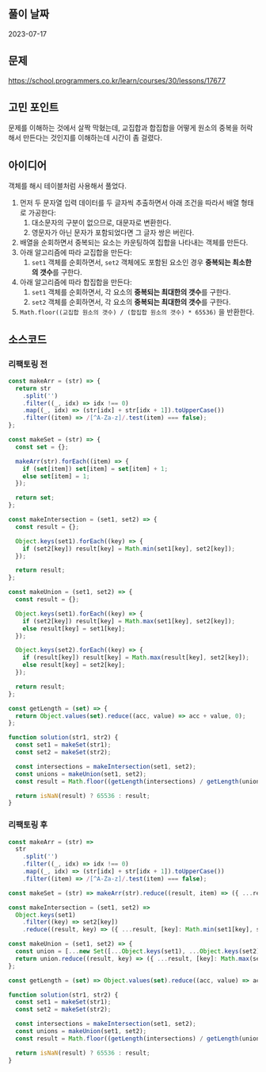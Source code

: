 ## 풀이 날짜
2023-07-17

## 문제
https://school.programmers.co.kr/learn/courses/30/lessons/17677

## 고민 포인트
문제를 이해하는 것에서 살짝 막혔는데, 교집합과 합집합을 어떻게 원소의 중복을 허락해서 만든다는 것인지를 이해하는데 시간이 좀 걸렸다.  

## 아이디어
객체를 해시 테이블처럼 사용해서 풀었다.  

1. 먼저 두 문자열 입력 데이터를 두 글자씩 추출하면서 아래 조건을 따라서 배열 형태로 가공한다: 
    1. 대소문자의 구분이 없으므로, 대문자로 변환한다.
    2. 영문자가 아닌 문자가 포함되었다면 그 글자 쌍은 버린다.
2. 배열을 순회하면서 중복되는 요소는 카운팅하여 집합을 나타내는 객체를 만든다.
3. 아래 알고리즘에 따라 교집합을 만든다:
    1. `set1` 객체를 순회하면서, `set2` 객체에도 포함된 요소인 경우 **중복되는 최소한의 갯수**를 구한다.
4. 아래 알고리즘에 따라 합집합을 만든다:
    1. `set1` 객체를 순회하면서, 각 요소의 **중복되는 최대한의 갯수**를 구한다.
    2. `set2` 객체를 순회하면서, 각 요소의 **중복되는 최대한의 갯수**를 구한다.
5. `Math.floor((교집합 원소의 갯수) / (합집합 원소의 갯수) * 65536)` 을 반환한다.


## 소스코드

### 리팩토링 전
```js
const makeArr = (str) => {
  return str
    .split('')
    .filter((_, idx) => idx !== 0)
    .map((_, idx) => (str[idx] + str[idx + 1]).toUpperCase())
    .filter((item) => /[^A-Za-z]/.test(item) === false);
};

const makeSet = (str) => {
  const set = {};

  makeArr(str).forEach((item) => {
    if (set[item]) set[item] = set[item] + 1;
    else set[item] = 1;
  });

  return set;
};

const makeIntersection = (set1, set2) => {
  const result = {};

  Object.keys(set1).forEach((key) => {
    if (set2[key]) result[key] = Math.min(set1[key], set2[key]);
  });

  return result;
};

const makeUnion = (set1, set2) => {
  const result = {};

  Object.keys(set1).forEach((key) => {
    if (set2[key]) result[key] = Math.max(set1[key], set2[key]);
    else result[key] = set1[key];
  });

  Object.keys(set2).forEach((key) => {
    if (result[key]) result[key] = Math.max(result[key], set2[key]);
    else result[key] = set2[key];
  });

  return result;
};

const getLength = (set) => {
  return Object.values(set).reduce((acc, value) => acc + value, 0);
};

function solution(str1, str2) {
  const set1 = makeSet(str1);
  const set2 = makeSet(str2);

  const intersections = makeIntersection(set1, set2);
  const unions = makeUnion(set1, set2);
  const result = Math.floor((getLength(intersections) / getLength(unions)) * 65536);

  return isNaN(result) ? 65536 : result;
}
```

### 리팩토링 후
```js
const makeArr = (str) =>
  str
    .split('')
    .filter((_, idx) => idx !== 0)
    .map((_, idx) => (str[idx] + str[idx + 1]).toUpperCase())
    .filter((item) => /[^A-Za-z]/.test(item) === false);

const makeSet = (str) => makeArr(str).reduce((result, item) => ({ ...result, [item]: result[item] + 1 || 1 }), {});

const makeIntersection = (set1, set2) =>
  Object.keys(set1)
    .filter((key) => set2[key])
    .reduce((result, key) => ({ ...result, [key]: Math.min(set1[key], set2[key]) }), {});

const makeUnion = (set1, set2) => {
  const union = [...new Set([...Object.keys(set1), ...Object.keys(set2)])];
  return union.reduce((result, key) => ({ ...result, [key]: Math.max(set1[key] || 0, set2[key] || 0) }), {});
};

const getLength = (set) => Object.values(set).reduce((acc, value) => acc + value, 0);

function solution(str1, str2) {
  const set1 = makeSet(str1);
  const set2 = makeSet(str2);

  const intersections = makeIntersection(set1, set2);
  const unions = makeUnion(set1, set2);
  const result = Math.floor((getLength(intersections) / getLength(unions)) * 65536);

  return isNaN(result) ? 65536 : result;
}
```
